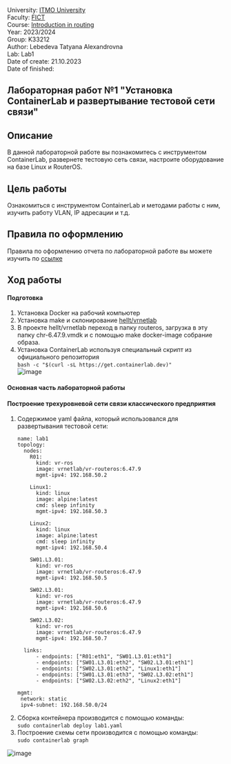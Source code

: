 University: [ITMO University](https://itmo.ru/ru/)  
Faculty: [FICT](https://fict.itmo.ru)     
Course: [Introduction in routing](https://github.com/itmo-ict-faculty/introduction-in-routing)     
Year: 2023/2024     
Group: K33212      
Author: Lebedeva Tatyana Alexandrovna      
Lab: Lab1       
Date of create: 21.10.2023       
Date of finished:        

## Лабораторная работ №1 "Установка ContainerLab и развертывание тестовой сети связи"   
## <a>Описание</a>   
В данной лабораторной работе вы познакомитесь с инструментом ContainerLab, развернете тестовую сеть связи, настроите оборудование на базе Linux и RouterOS.

## <a>Цель работы</a>   
Ознакомиться с инструментом ContainerLab и методами работы с ним, изучить работу VLAN, IP адресации и т.д.
## <a>Правила по оформлению</a> 
Правила по оформлению отчета по лабораторной работе вы можете изучить по <a href="https://itmo-ict-faculty.github.io/introduction-in-routing/education/labs2023_2024/reportdesign/">ссылке</a>
## <a>Ход работы</a>   
#### <a>Подготовка</a>   
1. Установка Docker на рабочий компьютер
2. Установка make и склонирование <a href="https://github.com/hellt/vrnetlab">hellt/vrnetlab</a>  
3. В проекте hellt/vrnetlab переход в папку routeros, загрузка в эту папку chr-6.47.9.vmdk и с помощью make docker-image собрание образа.
4. Установка ContainerLab используя специальный скрипт из официального репозитория       
   ```bash -c "$(curl -sL https://get.containerlab.dev)"```     
![image](https://github.com/tanyalebedeva/2023_2024-introduction_in_routing-k33212-lebedeva_t_a/assets/90707032/587d84f7-e231-428c-b02d-03a67676b791)

#### <a>Основная часть лабораторной работы</a>  
#### <a>Построение трехуровневой сети связи классического предприятия</a>  
1. Содержимое yaml файла, который использовался для развертывания тестовой сети:
    ```
    name: lab1
    topology:
      nodes:
        R01:
          kind: vr-ros
          image: vrnetlab/vr-routeros:6.47.9
          mgmt-ipv4: 192.168.50.2

        Linux1:
          kind: linux
          image: alpine:latest
          cmd: sleep infinity
          mgmt-ipv4: 192.168.50.3

        Linux2:
          kind: linux
          image: alpine:latest
          cmd: sleep infinity
          mgmt-ipv4: 192.168.50.4
      
        SW01.L3.01:
          kind: vr-ros
          image: vrnetlab/vr-routeros:6.47.9
          mgmt-ipv4: 192.168.50.5

        SW02.L3.01:
          kind: vr-ros
          image: vrnetlab/vr-routeros:6.47.9
          mgmt-ipv4: 192.168.50.6

        SW02.L3.02:
          kind: vr-ros
          image: vrnetlab/vr-routeros:6.47.9
          mgmt-ipv4: 192.168.50.7

      links:
          - endpoints: ["R01:eth1", "SW01.L3.01:eth1"]
          - endpoints: ["SW01.L3.01:eth2", "SW02.L3.01:eth1"]
          - endpoints: ["SW02.L3.01:eth2", "Linux1:eth1"]
          - endpoints: ["SW01.L3.01:eth3", "SW02.L3.02:eth1"]
          - endpoints: ["SW02.L3.02:eth2", "Linux2:eth1"]

    mgmt:
     network: static
     ipv4-subnet: 192.168.50.0/24
    ```
3. Сборка контейнера производится с помощью команды:    
   ```sudo containerlab deploy lab1.yaml```
5. Построение схемы сети производится с помощью команды:     
   ```sudo containerlab graph```

![image](https://github.com/tanyalebedeva/2023_2024-introduction_in_routing-k33212-lebedeva_t_a/assets/90707032/315932fe-de76-4dcb-acb9-1694814c7125)

